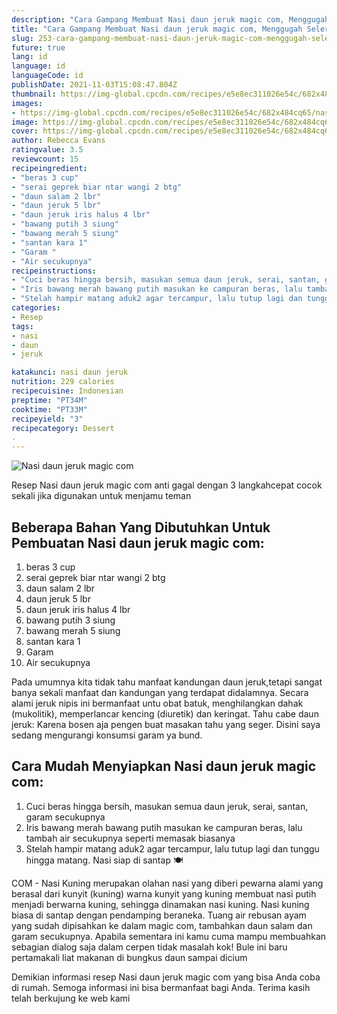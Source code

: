 ```yaml
---
description: "Cara Gampang Membuat Nasi daun jeruk magic com, Menggugah Selera"
title: "Cara Gampang Membuat Nasi daun jeruk magic com, Menggugah Selera"
slug: 253-cara-gampang-membuat-nasi-daun-jeruk-magic-com-menggugah-selera
future: true
lang: id
language: id
languageCode: id
publishDate: 2021-11-03T15:08:47.804Z 
thumbnail: https://img-global.cpcdn.com/recipes/e5e8ec311026e54c/682x484cq65/nasi-daun-jeruk-magic-com-foto-resep-utama.png
images:
- https://img-global.cpcdn.com/recipes/e5e8ec311026e54c/682x484cq65/nasi-daun-jeruk-magic-com-foto-resep-utama.png
image: https://img-global.cpcdn.com/recipes/e5e8ec311026e54c/682x484cq65/nasi-daun-jeruk-magic-com-foto-resep-utama.png
cover: https://img-global.cpcdn.com/recipes/e5e8ec311026e54c/682x484cq65/nasi-daun-jeruk-magic-com-foto-resep-utama.png
author: Rebecca Evans
ratingvalue: 3.5
reviewcount: 15
recipeingredient:
- "beras 3 cup"
- "serai geprek biar ntar wangi 2 btg"
- "daun salam 2 lbr"
- "daun jeruk 5 lbr"
- "daun jeruk iris halus 4 lbr"
- "bawang putih 3 siung"
- "bawang merah 5 siung"
- "santan kara 1"
- "Garam "
- "Air secukupnya"
recipeinstructions:
- "Cuci beras hingga bersih, masukan semua daun jeruk, serai, santan, garam secukupnya"
- "Iris bawang merah bawang putih masukan ke campuran beras, lalu tambah air secukupnya seperti memasak biasanya"
- "Stelah hampir matang aduk2 agar tercampur, lalu tutup lagi dan tunggu hingga matang. Nasi siap di santap 🍽️"
categories:
- Resep
tags:
- nasi
- daun
- jeruk

katakunci: nasi daun jeruk 
nutrition: 229 calories
recipecuisine: Indonesian
preptime: "PT34M"
cooktime: "PT33M"
recipeyield: "3"
recipecategory: Dessert
. 
---
```



![Nasi daun jeruk magic com](https://img-global.cpcdn.com/recipes/e5e8ec311026e54c/682x484cq65/nasi-daun-jeruk-magic-com-foto-resep-utama.png)

Resep Nasi daun jeruk magic com  anti gagal dengan 3 langkahcepat cocok sekali jika digunakan untuk menjamu teman

<!--inarticleads1-->

## Beberapa Bahan Yang Dibutuhkan Untuk Pembuatan Nasi daun jeruk magic com:

1. beras 3 cup
1. serai geprek biar ntar wangi 2 btg
1. daun salam 2 lbr
1. daun jeruk 5 lbr
1. daun jeruk iris halus 4 lbr
1. bawang putih 3 siung
1. bawang merah 5 siung
1. santan kara 1
1. Garam 
1. Air secukupnya

Pada umumnya kita tidak tahu manfaat kandungan daun jeruk,tetapi sangat banya sekali manfaat dan kandungan yang terdapat didalamnya. Secara alami jeruk nipis ini bermanfaat untu obat batuk, menghilangkan dahak (mukolitik), memperlancar kencing (diuretik) dan keringat. Tahu cabe daun jeruk: Karena bosen aja pengen buat masakan tahu yang seger. Disini saya sedang mengurangi konsumsi garam ya bund. 

<!--inarticleads2-->

## Cara Mudah Menyiapkan Nasi daun jeruk magic com:

1. Cuci beras hingga bersih, masukan semua daun jeruk, serai, santan, garam secukupnya
1. Iris bawang merah bawang putih masukan ke campuran beras, lalu tambah air secukupnya seperti memasak biasanya
1. Stelah hampir matang aduk2 agar tercampur, lalu tutup lagi dan tunggu hingga matang. Nasi siap di santap 🍽️


COM - Nasi Kuning merupakan olahan nasi yang diberi pewarna alami yang berasal dari kunyit (kuning) warna kunyit yang kuning membuat nasi putih menjadi berwarna kuning, sehingga dinamakan nasi kuning. Nasi kuning biasa di santap dengan pendamping beraneka. Tuang air rebusan ayam yang sudah dipisahkan ke dalam magic com, tambahkan daun salam dan garam secukupnya. Apabila sementara ini kamu cuma mampu membuahkan sebagian dialog saja dalam cerpen tidak masalah kok! Bule ini baru pertamakali liat makanan di bungkus daun sampai dicium 

Demikian informasi  resep Nasi daun jeruk magic com   yang bisa Anda coba di rumah. Semoga informasi ini bisa bermanfaat bagi Anda. Terima kasih telah berkujung ke web kami
